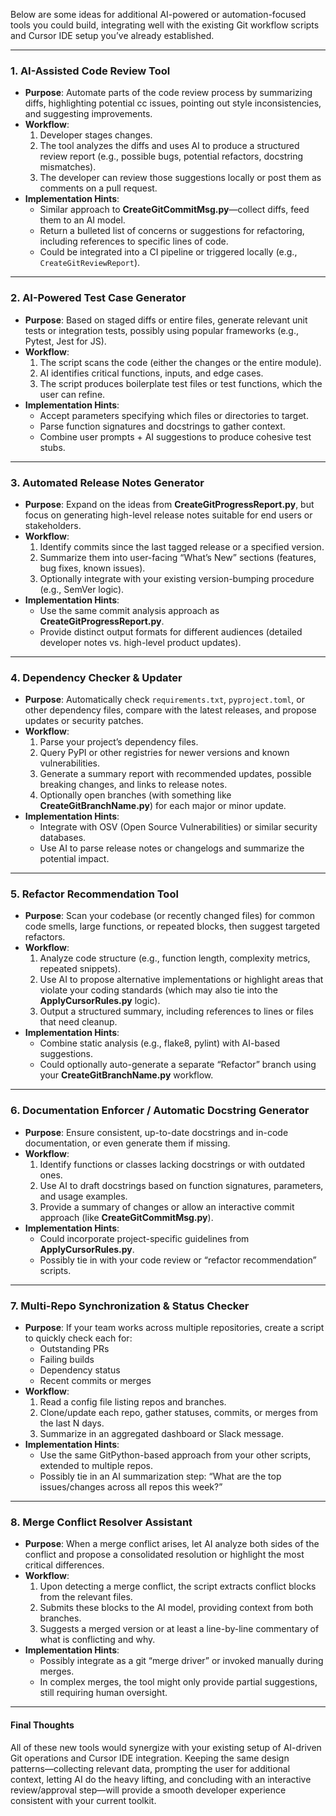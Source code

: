 Below are some ideas for additional AI-powered or automation-focused tools you could build, integrating well with the existing Git workflow scripts and Cursor IDE setup you’ve already established.

---

### 1. AI-Assisted Code Review Tool
- **Purpose**: Automate parts of the code review process by summarizing diffs, highlighting potential cc issues, pointing out style inconsistencies, and suggesting improvements.
- **Workflow**:
  1. Developer stages changes.
  2. The tool analyzes the diffs and uses AI to produce a structured review report (e.g., possible bugs, potential refactors, docstring mismatches).
  3. The developer can review those suggestions locally or post them as comments on a pull request.
- **Implementation Hints**:
  - Similar approach to **CreateGitCommitMsg.py**—collect diffs, feed them to an AI model.
  - Return a bulleted list of concerns or suggestions for refactoring, including references to specific lines of code.
  - Could be integrated into a CI pipeline or triggered locally (e.g., `CreateGitReviewReport`).

---

### 2. AI-Powered Test Case Generator
- **Purpose**: Based on staged diffs or entire files, generate relevant unit tests or integration tests, possibly using popular frameworks (e.g., Pytest, Jest for JS).
- **Workflow**:
  1. The script scans the code (either the changes or the entire module).
  2. AI identifies critical functions, inputs, and edge cases.
  3. The script produces boilerplate test files or test functions, which the user can refine.
- **Implementation Hints**:
  - Accept parameters specifying which files or directories to target.
  - Parse function signatures and docstrings to gather context.
  - Combine user prompts + AI suggestions to produce cohesive test stubs.

---

### 3. Automated Release Notes Generator
- **Purpose**: Expand on the ideas from **CreateGitProgressReport.py**, but focus on generating high-level release notes suitable for end users or stakeholders.
- **Workflow**:
  1. Identify commits since the last tagged release or a specified version.
  2. Summarize them into user-facing “What’s New” sections (features, bug fixes, known issues).
  3. Optionally integrate with your existing version-bumping procedure (e.g., SemVer logic).
- **Implementation Hints**:
  - Use the same commit analysis approach as **CreateGitProgressReport.py**.
  - Provide distinct output formats for different audiences (detailed developer notes vs. high-level product updates).

---

### 4. Dependency Checker & Updater
- **Purpose**: Automatically check `requirements.txt`, `pyproject.toml`, or other dependency files, compare with the latest releases, and propose updates or security patches.
- **Workflow**:
  1. Parse your project’s dependency files.
  2. Query PyPI or other registries for newer versions and known vulnerabilities.
  3. Generate a summary report with recommended updates, possible breaking changes, and links to release notes.
  4. Optionally open branches (with something like **CreateGitBranchName.py**) for each major or minor update.
- **Implementation Hints**:
  - Integrate with OSV (Open Source Vulnerabilities) or similar security databases.
  - Use AI to parse release notes or changelogs and summarize the potential impact.

---

### 5. Refactor Recommendation Tool
- **Purpose**: Scan your codebase (or recently changed files) for common code smells, large functions, or repeated blocks, then suggest targeted refactors.
- **Workflow**:
  1. Analyze code structure (e.g., function length, complexity metrics, repeated snippets).
  2. Use AI to propose alternative implementations or highlight areas that violate your coding standards (which may also tie into the **ApplyCursorRules.py** logic).
  3. Output a structured summary, including references to lines or files that need cleanup.
- **Implementation Hints**:
  - Combine static analysis (e.g., flake8, pylint) with AI-based suggestions.
  - Could optionally auto-generate a separate “Refactor” branch using your **CreateGitBranchName.py** workflow.

---

### 6. Documentation Enforcer / Automatic Docstring Generator
- **Purpose**: Ensure consistent, up-to-date docstrings and in-code documentation, or even generate them if missing.
- **Workflow**:
  1. Identify functions or classes lacking docstrings or with outdated ones.
  2. Use AI to draft docstrings based on function signatures, parameters, and usage examples.
  3. Provide a summary of changes or allow an interactive commit approach (like **CreateGitCommitMsg.py**).
- **Implementation Hints**:
  - Could incorporate project-specific guidelines from **ApplyCursorRules.py**.
  - Possibly tie in with your code review or “refactor recommendation” scripts.

---

### 7. Multi-Repo Synchronization & Status Checker
- **Purpose**: If your team works across multiple repositories, create a script to quickly check each for:
  - Outstanding PRs
  - Failing builds
  - Dependency status
  - Recent commits or merges
- **Workflow**:
  1. Read a config file listing repos and branches.
  2. Clone/update each repo, gather statuses, commits, or merges from the last N days.
  3. Summarize in an aggregated dashboard or Slack message.
- **Implementation Hints**:
  - Use the same GitPython-based approach from your other scripts, extended to multiple repos.
  - Possibly tie in an AI summarization step: “What are the top issues/changes across all repos this week?”

---

### 8. Merge Conflict Resolver Assistant
- **Purpose**: When a merge conflict arises, let AI analyze both sides of the conflict and propose a consolidated resolution or highlight the most critical differences.
- **Workflow**:
  1. Upon detecting a merge conflict, the script extracts conflict blocks from the relevant files.
  2. Submits these blocks to the AI model, providing context from both branches.
  3. Suggests a merged version or at least a line-by-line commentary of what is conflicting and why.
- **Implementation Hints**:
  - Possibly integrate as a git “merge driver” or invoked manually during merges.
  - In complex merges, the tool might only provide partial suggestions, still requiring human oversight.

---

#### Final Thoughts

All of these new tools would synergize with your existing setup of AI-driven Git operations and Cursor IDE integration. Keeping the same design patterns—collecting relevant data, prompting the user for additional context, letting AI do the heavy lifting, and concluding with an interactive review/approval step—will provide a smooth developer experience consistent with your current toolkit.